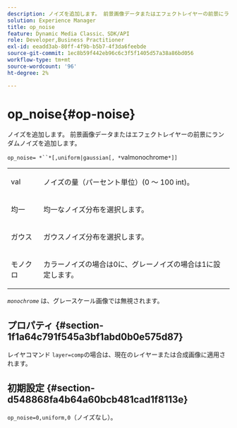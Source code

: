 ```yaml
---
description: ノイズを追加します。 前景画像データまたはエフェクトレイヤーの前景にランダムノイズを追加します。
solution: Experience Manager
title: op_noise
feature: Dynamic Media Classic、SDK/API
role: Developer,Business Practitioner
exl-id: eeadd3ab-80ff-4f9b-b5b7-4f3da6feebde
source-git-commit: 1ec8b59f442eb96c6c3f5f1405d57a38a86bd056
workflow-type: tm+mt
source-wordcount: '96'
ht-degree: 2%

---
```


# op_noise{#op-noise}

ノイズを追加します。 前景画像データまたはエフェクトレイヤーの前景にランダムノイズを追加します。

`op_noise= *``*[,uniform|gaussian[, *`valmonochrome`*]]`

<table id="table_40675464E5824D52BF392ECCE2DDC03C"> 
 <tbody> 
  <tr> 
   <td colname="col1"> <p><span class="codeph"> val</span> </p> </td> 
   <td colname="col2"> <p>ノイズの量（パーセント単位）(0 ～ 100 int)。 </p> </td> 
  </tr> 
  <tr> 
   <td colname="col1"> <p><span class="codeph"> 均一</span> </p> </td> 
   <td colname="col2"> <p>均一なノイズ分布を選択します。 </p> </td> 
  </tr> 
  <tr> 
   <td colname="col1"> <p><span class="codeph"> ガウス</span> </p> </td> 
   <td colname="col2"> <p>ガウスノイズ分布を選択します。 </p> </td> 
  </tr> 
  <tr> 
   <td colname="col1"> <p><span class="varname"> モノクロ</span> </p> </td> 
   <td colname="col2"> <p>カラーノイズの場合は0に、グレーノイズの場合は1に設定します。 </p> </td> 
  </tr> 
 </tbody> 
</table>

*`monochrome`* は、グレースケール画像では無視されます。

## プロパティ {#section-1f1a64c791f545a3bf1abd0b0e575d87}

レイヤコマンド `layer=comp`の場合は、現在のレイヤーまたは合成画像に適用されます。

## 初期設定 {#section-d548868fa4b64a60bcb481cad1f8113e}

`op_noise=0,uniform,0`（ノイズなし）。
